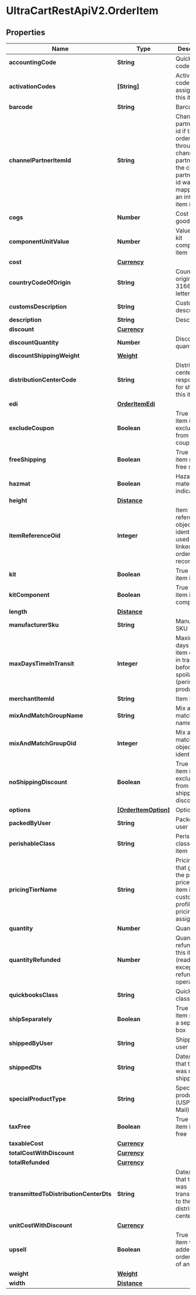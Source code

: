 # UltraCartRestApiV2.OrderItem

## Properties
Name | Type | Description | Notes
------------ | ------------- | ------------- | -------------
**accountingCode** | **String** | QuickBooks code | [optional] 
**activationCodes** | **[String]** | Activation codes assigned to this item | [optional] 
**barcode** | **String** | Barcode | [optional] 
**channelPartnerItemId** | **String** | Channel partner item id if this order came through a channel partner and the channel partner item id was mapped to an internal item id | [optional] 
**cogs** | **Number** | Cost of goods sold | [optional] 
**componentUnitValue** | **Number** | Value of the kit component item | [optional] 
**cost** | [**Currency**](Currency.md) |  | [optional] 
**countryCodeOfOrigin** | **String** | Country of origin (ISO-3166 two letter code) | [optional] 
**customsDescription** | **String** | Customs description | [optional] 
**description** | **String** | Description | [optional] 
**discount** | [**Currency**](Currency.md) |  | [optional] 
**discountQuantity** | **Number** | Discount quantity | [optional] 
**discountShippingWeight** | [**Weight**](Weight.md) |  | [optional] 
**distributionCenterCode** | **String** | Distribution center code responsible for shipping this item | [optional] 
**edi** | [**OrderItemEdi**](OrderItemEdi.md) |  | [optional] 
**excludeCoupon** | **Boolean** | True if this item is excluded from coupons | [optional] 
**freeShipping** | **Boolean** | True if the item receives free shipping | [optional] 
**hazmat** | **Boolean** | Hazardous materials indicator | [optional] 
**height** | [**Distance**](Distance.md) |  | [optional] 
**itemReferenceOid** | **Integer** | Item reference object identifier used to linked to auto order item record | [optional] 
**kit** | **Boolean** | True if this item is a kit | [optional] 
**kitComponent** | **Boolean** | True if this item is a kit component | [optional] 
**length** | [**Distance**](Distance.md) |  | [optional] 
**manufacturerSku** | **String** | Manufacturer SKU | [optional] 
**maxDaysTimeInTransit** | **Integer** | Maximum days that the item can be in transit before spoilage (perishable products) | [optional] 
**merchantItemId** | **String** | Item ID | [optional] 
**mixAndMatchGroupName** | **String** | Mix and match group name | [optional] 
**mixAndMatchGroupOid** | **Integer** | Mix and match group object identifier | [optional] 
**noShippingDiscount** | **Boolean** | True if this item is excluded from shipping discounts | [optional] 
**options** | [**[OrderItemOption]**](OrderItemOption.md) | Options | [optional] 
**packedByUser** | **String** | Packed by user | [optional] 
**perishableClass** | **String** | Perishable class of the item | [optional] 
**pricingTierName** | **String** | Pricing tier that granted the particular price for this item if the customer profile had pricing tiers assigned | [optional] 
**quantity** | **Number** | Quantity | [optional] 
**quantityRefunded** | **Number** | Quantity refunded on this item (read only except refund operation) | [optional] 
**quickbooksClass** | **String** | QuickBooks class | [optional] 
**shipSeparately** | **Boolean** | True if this item ships in a separate box | [optional] 
**shippedByUser** | **String** | Shipped by user | [optional] 
**shippedDts** | **String** | Date/time that this item was marked shipped | [optional] 
**specialProductType** | **String** | Special product type (USPS Media Mail) | [optional] 
**taxFree** | **Boolean** | True if the item is tax free | [optional] 
**taxableCost** | [**Currency**](Currency.md) |  | [optional] 
**totalCostWithDiscount** | [**Currency**](Currency.md) |  | [optional] 
**totalRefunded** | [**Currency**](Currency.md) |  | [optional] 
**transmittedToDistributionCenterDts** | **String** | Date/time that this item was transmitted to the distribution center | [optional] 
**unitCostWithDiscount** | [**Currency**](Currency.md) |  | [optional] 
**upsell** | **Boolean** | True if this item was added to the order as part of an upsell | [optional] 
**weight** | [**Weight**](Weight.md) |  | [optional] 
**width** | [**Distance**](Distance.md) |  | [optional] 


